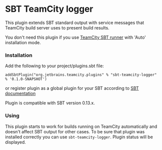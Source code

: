 SBT TeamCity logger
=============

This plugin extends SBT standard output with service messages that TeamCity build server uses to present build results.

You don't need this plugin if you use [TeamCity SBT runner](http://confluence.jetbrains.com/display/TW/SBT+Runner+Plugin) with 'Auto' installation mode.

### Installation

Add the following to your project/plugins.sbt file:

`addSbtPlugin("org.jetbrains.teamcity.plugins" % "sbt-teamcity-logger" % '0.1.0-SNAPSHOT')`

or register plugin as a global plugin for your SBT according to [SBT documentation](http://www.scala-sbt.org/0.13.0/docs/Getting-Started/Using-Plugins)

Plugin is compatible with SBT version 0.13.x.


### Using

This plugin starts to work for builds running on TeamCity automatically and doesn't affect SBT output for other cases.
To be sure that plugin was installed correctly you can use `sbt-teamcity-logger`. Plugin status will be displayed.